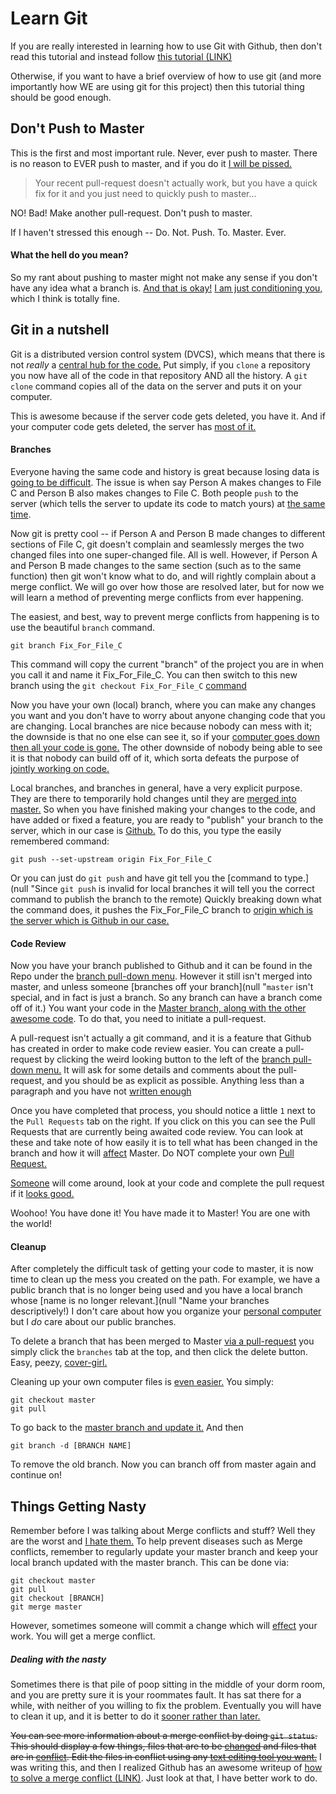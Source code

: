 # Learn Git
If you are really interested in learning how to use Git with Github, then don't read this tutorial and instead follow [this tutorial (LINK)](https://git-scm.com/book/en/v2/Getting-Started-About-Version-Control "It is awesomely in depth and will teach you to be the git-master of all project teams.")

Otherwise, if you want to have a brief overview of how to use git (and more importantly how WE are using git for this project) then this tutorial thing should be good enough.

## Don't Push to Master
This is the first and most important rule. Never, ever push to master. There is no reason to EVER push to master, and if you do it [I will be pissed.](null "This may result in you being banned temporarily or some other punishment. Or I might just give you a sad, dissapointed look.") 

> Your recent pull-request doesn't actually work, but you have a quick fix for it and you just need to quickly push to master...

NO! Bad! Make another pull-request. Don't push to master.

If I haven't stressed this enough -- Do. Not. Push. To. Master. Ever.

#### What the hell do you mean?
So my rant about pushing to master might not make any sense if you don't have any idea what a branch is. [And that is okay!](null "Just don't push to master") [I am just conditioning you,](null "To not push to master") which I think is totally fine. 

## Git in a nutshell
Git is a distributed version control system (DVCS), which means that there is not *really* a [central hub for the code.](null "People might say that extensions to git adding large file storage change this idea -- which is sorta true. But True git is stateless") Put simply, if you `clone` a repository you now have all of the code in that repository AND all the history. A `git clone` command copies all of the data on the server and puts it on your computer.

This is awesome because if the server code gets deleted, you have it. And if your computer code gets deleted, the server has [most of it.](null "The server will not hold onto local branches, which I will go into soon")

#### Branches
Everyone having the same code and history is great because losing data is [going to be difficult](null "Especially if you back up your data. Right? You do that regularly, right?"). The issue is when say Person A makes changes to File C and Person B also makes changes to File C. Both people `push` to the server (which tells the server to update its code to match yours) at [the same time](null "This isn't exactly how merge conflicts work, as whoever uploads first sets the standard on the server and then the other person is screwed over. We'll go into that later"). 

Now git is pretty cool -- if Person A and Person B made changes to different sections of File C, git doesn't complain and seamlessly merges the two changed files into one super-changed file. All is well. However, if Person A and Person B made changes to the same section (such as to the same function) then git won't know what to do, and will rightly complain about a merge conflict. We will go over how those are resolved later, but for now we will learn a method of preventing merge conflicts from ever happening.

The easiest, and best, way to prevent merge conflicts from happening is to use the beautiful `branch` command. 

```
git branch Fix_For_File_C
```

This command will copy the current "branch" of the project you are in when you call it and name it Fix_For_File_C. You can then switch to this new branch using the `git checkout Fix_For_File_C` [command](null "For pro users you can do both commands in one by just doing `git checkout -b Fix_For_File_C`")

Now you have your own (local) branch, where you can make any changes you want and you don't have to worry about anyone changing code that you are changing. Local branches are nice because nobody can mess with it; the downside is that no one else can see it, so if your [computer goes down then all your code is gone.](null "This is why we make backups.") The other downside of nobody being able to see it is that nobody can build off of it, which sorta defeats the purpose of [jointly working on code.](null "I prefer Open Source projects where the code is freely available to anyone who is using my computer on my account with my passwords.")

Local branches, and branches in general, have a very explicit purpose. They are there to temporarily hold changes until they are [merged into master.](null "Note how they aren't pushed to master. Don't push to master.") So when you have finished making your changes to the code, and have added or fixed a feature, you are ready to "publish" your branch to the server, which in our case is [Github.](null "Note that Github and git are not the same. Github is a service, and git is software.") To do this, you type the easily remembered command:

```
git push --set-upstream origin Fix_For_File_C
```

Or you can just do `git push` and have git tell you the [command to type.](null "Since `git push` is invalid for local branches it will tell you the correct command to publish the branch to the remote) Quickly breaking down what the command does, it pushes the Fix_For_File_C branch to [origin which is the server which is Github in our case.](null "Read the pro git guide if you really want to learn this stuff -- it is super cool!")

#### Code Review
Now you have your branch published to Github and it can be found in the Repo under the [branch pull-down menu](null "Right above the listing of the files in the Repo"). However it still isn't merged into master, and unless someone [branches off your branch](null "`master` isn't special, and in fact is just a branch. So any branch can have a branch come off of it.) You want your code in the [Master branch, along with the other awesome code](null "But you won't resort to cheating by pushing to master. I will hunt you down if you do."). To do that, you need to initiate a pull-request.

A pull-request isn't actually a git command, and it is a feature that Github has created in order to make code review easier. You can create a pull-request by clicking the weird looking button to the left of the [branch pull-down menu.](null "Or by looking with your eyes at the page. There are a few different places you can initiate a pull-request") It will ask for some details and comments about the pull-request, and you should be as explicit as possible. Anything less than a paragraph and you have not [written enough](null "But don't put in filler text because that just wastes time. Oh god its high school english class all over again...")

Once you have completed that process, you should notice a little `1` next to the `Pull Requests` tab on the right. If you click on this you can see the Pull Requests that are currently being awaited code review. You can look at these and take note of how easily it is to tell what has been changed in the branch and how it will [affect](null "effect?") Master. Do NOT complete your own [Pull Request.](null "That is just a shitty thing to do.")

[Someone](null "Probably me...") will come around, look at your code and complete the pull request if it [looks good.](null "Otherwise they will post passive-aggressive comments on your pull-request asking why you are using TCP/IP when UDP/IP works soooo much better even though they don't realize that nobody cares how fast the messages travel and the messages that do travel it is desired to see them in an ordered manner, which really brings up the issue of why the hell we are sending the data the way we are and the fact that we should really just rethink our shitty code structure for that section which is the part that THEY wrote and not my fucking problem. But I'm not salty or anything.") 

Woohoo! You have done it! You have made it to Master! You are one with the world!

#### Cleanup
After completely the difficult task of getting your code to master, it is now time to clean up the mess you created on the path. For example, we have a public branch that is no longer being used and you have a local branch whose [name is no longer relevant.](null "Name your branches descriptively!) I don't care about how you organize your [personal computer](null "I prefer to keep my computer filesystem organized like a web... or a pile of files. I think a pile of files is a good description.") but I *do* care about our public branches. 

To delete a branch that has been merged to Master [via a pull-request](null "And no other way.") you simply click the `branches` tab at the top, and then click the delete button. Easy, peezy, [cover-girl.](null "Wait, what?!")

Cleaning up your own computer files is [even easier.](null "Technically it is harder, but it is still easy") You simply:

```
git checkout master
git pull
```

To go back to the [master branch and update it.](null "But don't push from it. Ever.") And then

```
git branch -d [BRANCH NAME]
```

To remove the old branch. Now you can branch off from master again and continue on!

## Things Getting Nasty
Remember before I was talking about Merge conflicts and stuff? Well they are the worst and [I hate them.](null "You will too!") To help prevent diseases such as Merge conflicts, remember to regularly update your master branch and keep your local branch updated with the master branch. This can be done via:

```
git checkout master
git pull
git checkout [BRANCH]
git merge master
```

However, sometimes someone will commit a change which will [effect](null "affect?") your work. You will get a merge conflict.

##### Dealing with the nasty

Sometimes there is that pile of poop sitting in the middle of your dorm room, and you are pretty sure it is your roommates fault. It has sat there for a while, with neither of you willing to fix the problem. Eventually you will have to clean it up, and it is better to do it [sooner rather than later.](null "And definitely do it before your significant other comes over and breaks up with you because 'Why the fuck is there a pile of shit on your floor?`")

~~You can see more information about a merge conflict by doing `git status`. This should display a few things, files that are to be [changed](null "in green") and files that are in [conflict](null "in red"). Edit the files in conflict using any [text editing tool you want.](null "If it isn't vim you are a peasant.")~~ I was writing this, and then I realized Github has an awesome writeup of [how to solve a merge conflict (LINK)](https://help.github.com/articles/resolving-a-merge-conflict-from-the-command-line/). Just look at that, I have better work to do. 

